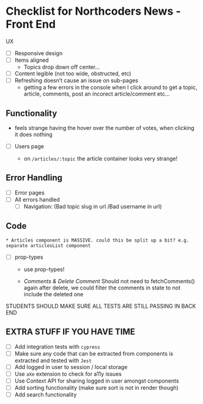 # Checklist for Northcoders News - Front End

UX

- [ ] Responsive design
- [ ] Items aligned
  - Topics drop down off center...
- [ ] Content legible (not too wide, obstructed, etc)
- [ ] Refreshing doesn’t cause an issue on sub-pages
  - getting a few errors in the console when I click around to get a topic, article, comments, post an incorect article/comment etc...

## Functionality
  - feels strange having the hover over the number of votes, when clicking it does nothing
- [ ] Users page

  - on `/articles/:topic` the article container looks very strange!

## Error Handling

- [ ] Error pages
- [ ] All errors handled
  - [ ] Navigation: (Bad topic slug in url /Bad username in url)

## Code

    * Articles component is MASSIVE. could this be split up a bit? e.g. separate articlesList component

- [ ] prop-types
  - use prop-types!

  - _Comments & Delete Comment_ Should not need to fetchComments() again after delete, we could filter the comments in state to not include the deleted one

STUDENTS SHOULD MAKE SURE ALL TESTS ARE STILL PASSING IN BACK END

## EXTRA STUFF IF YOU HAVE TIME

- [ ] Add integration tests with `cypress`
- [ ] Make sure any code that can be extracted from components is extracted and tested with `Jest`
- [ ] Add logged in user to session / local storage
- [ ] Use `aXe` extension to check for a11y issues
- [ ] Use Context API for sharing logged in user amongst components
- [ ] Add sorting functionality (make sure sort is not in render though)
- [ ] Add search functionality
